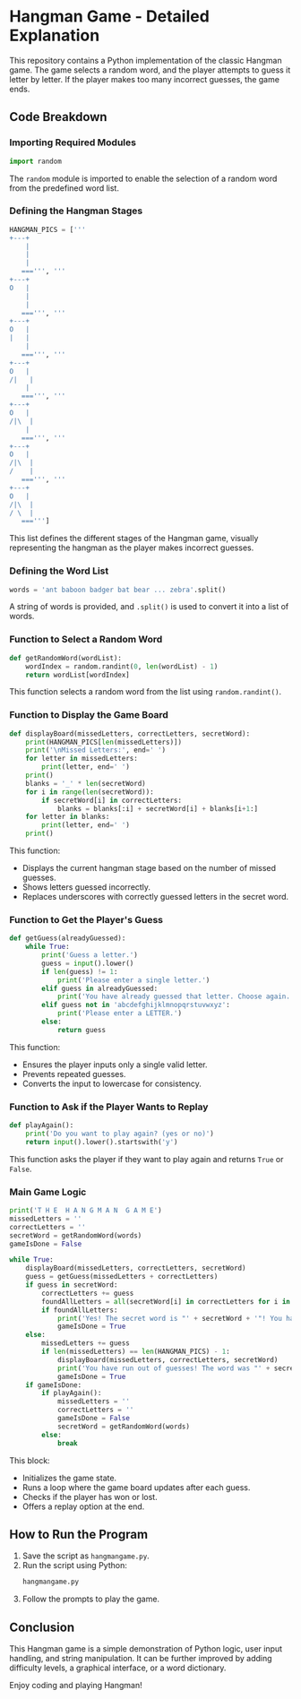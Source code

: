 # Hangman Game - Detailed Explanation

This repository contains a Python implementation of the classic Hangman game. The game selects a random word, and the player attempts to guess it letter by letter. If the player makes too many incorrect guesses, the game ends.

## Code Breakdown

### Importing Required Modules
```python
import random
```
The `random` module is imported to enable the selection of a random word from the predefined word list.

### Defining the Hangman Stages
```python
HANGMAN_PICS = ['''
+---+
    |
    |
    |
   ===''', '''
+---+
O   |
    |
    |
   ===''', '''
+---+
O   |
|   |
    |
   ===''', '''
+---+
O   |
/|   |
    |
   ===''', '''
+---+
O   |
/|\  |
    |
   ===''', '''
+---+
O   |
/|\  |
/    |
   ===''', '''
+---+
O   |
/|\  |
/ \  |
   ===''']
```
This list defines the different stages of the Hangman game, visually representing the hangman as the player makes incorrect guesses.

### Defining the Word List
```python
words = 'ant baboon badger bat bear ... zebra'.split()
```
A string of words is provided, and `.split()` is used to convert it into a list of words.

### Function to Select a Random Word
```python
def getRandomWord(wordList):
    wordIndex = random.randint(0, len(wordList) - 1)
    return wordList[wordIndex]
```
This function selects a random word from the list using `random.randint()`.

### Function to Display the Game Board
```python
def displayBoard(missedLetters, correctLetters, secretWord):
    print(HANGMAN_PICS[len(missedLetters)])
    print('\nMissed Letters:', end=' ')
    for letter in missedLetters:
        print(letter, end=' ')
    print()
    blanks = '_' * len(secretWord)
    for i in range(len(secretWord)):
        if secretWord[i] in correctLetters:
            blanks = blanks[:i] + secretWord[i] + blanks[i+1:]
    for letter in blanks:
        print(letter, end=' ')
    print()
```
This function:
- Displays the current hangman stage based on the number of missed guesses.
- Shows letters guessed incorrectly.
- Replaces underscores with correctly guessed letters in the secret word.

### Function to Get the Player's Guess
```python
def getGuess(alreadyGuessed):
    while True:
        print('Guess a letter.')
        guess = input().lower()
        if len(guess) != 1:
            print('Please enter a single letter.')
        elif guess in alreadyGuessed:
            print('You have already guessed that letter. Choose again.')
        elif guess not in 'abcdefghijklmnopqrstuvwxyz':
            print('Please enter a LETTER.')
        else:
            return guess
```
This function:
- Ensures the player inputs only a single valid letter.
- Prevents repeated guesses.
- Converts the input to lowercase for consistency.

### Function to Ask if the Player Wants to Replay
```python
def playAgain():
    print('Do you want to play again? (yes or no)')
    return input().lower().startswith('y')
```
This function asks the player if they want to play again and returns `True` or `False`.

### Main Game Logic
```python
print('T H E  H A N G M A N  G A M E')
missedLetters = ''
correctLetters = ''
secretWord = getRandomWord(words)
gameIsDone = False

while True:
    displayBoard(missedLetters, correctLetters, secretWord)
    guess = getGuess(missedLetters + correctLetters)
    if guess in secretWord:
        correctLetters += guess
        foundAllLetters = all(secretWord[i] in correctLetters for i in range(len(secretWord)))
        if foundAllLetters:
            print('Yes! The secret word is "' + secretWord + '"! You have won!')
            gameIsDone = True
    else:
        missedLetters += guess
        if len(missedLetters) == len(HANGMAN_PICS) - 1:
            displayBoard(missedLetters, correctLetters, secretWord)
            print('You have run out of guesses! The word was "' + secretWord + '"')
            gameIsDone = True
    if gameIsDone:
        if playAgain():
            missedLetters = ''
            correctLetters = ''
            gameIsDone = False
            secretWord = getRandomWord(words)
        else:
            break
```
This block:
- Initializes the game state.
- Runs a loop where the game board updates after each guess.
- Checks if the player has won or lost.
- Offers a replay option at the end.

## How to Run the Program
1. Save the script as `hangmangame.py`.
2. Run the script using Python:
   ```sh
   hangmangame.py
   ```
3. Follow the prompts to play the game.

## Conclusion
This Hangman game is a simple demonstration of Python logic, user input handling, and string manipulation. It can be further improved by adding difficulty levels, a graphical interface, or a word dictionary.

Enjoy coding and playing Hangman!
